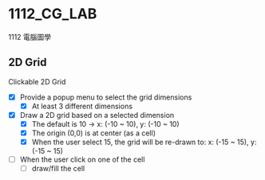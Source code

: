# 1112_CG_LAB
1112 電腦圖學

## 2D Grid
Clickable 2D Grid
- [X] Provide a popup menu to select the grid dimensions
   - [X] At least 3 different dimensions
- [X] Draw a 2D grid based on a selected dimension
   - [X] The default is 10 -> x: (-10 ~ 10), y: (-10 ~ 10)
   - [X] The origin (0,0) is at center (as a cell)
   - [X] When the user select 15, the grid will be re-drawn to: x: (-15 ~ 15), y: (-15 ~ 15)
- [ ] When the user click on one of the cell
   - [ ] draw/fill the cell 

